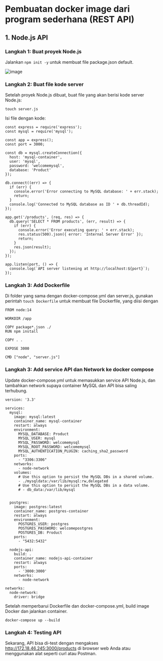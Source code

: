 # Pembuatan docker image dari program sederhana (REST API)
## 1. Node.js API
### Langkah 1: Buat proyek Node.js
Jalankan `npm init -y` untuk membuat file package.json default. 

![image](https://github.com/ivynajohansen/belajar-docker/assets/83331802/9be47c42-e870-4c66-87b6-82beb6256e02)

### Langkah 2: Buat file kode server

Setelah proyek Node.js dibuat, buat file yang akan berisi kode server Node.js:

`touch server.js`

Isi file dengan kode:

```
const express = require('express');
const mysql = require('mysql');

const app = express();
const port = 3000;

const db = mysql.createConnection({
  host: 'mysql-container',
  user: 'mysql',
  password: 'welcomemysql',
  database: 'Product'
});

db.connect((err) => {
  if (err) {
    console.error('Error connecting to MySQL database: ' + err.stack);
    return;
  }
  console.log('Connected to MySQL database as ID ' + db.threadId);
});

app.get('/products', (req, res) => {
  db.query('SELECT * FROM products', (err, result) => {
    if (err) {
      console.error('Error executing query: ' + err.stack);
      res.status(500).json({ error: 'Internal Server Error' });
      return;
    }
    res.json(result);
  });
});

app.listen(port, () => {
  console.log(`API server listening at http://localhost:${port}`);
});
```

### Langkah 3: Add Dockerfile

Di folder yang sama dengan docker-compose.yml dan server.js, gunakan perintah `touch Dockerfile` untuk membuat file Dockerfile, yang diisi dengan

```
FROM node:14

WORKDIR /app

COPY package*.json ./
RUN npm install

COPY . .

EXPOSE 3000

CMD ["node", "server.js"]
```

### Langkah 3: Add service API dan Network ke docker compose
Update docker-compose.yml untuk memasukkan service API Node.js, dan tambahkan network supaya container MySQL dan API bisa saling terhubung.

```
version: '3.3'

services:
  mysql:
    image: mysql:latest
    container_name: mysql-container
    restart: always
    environment:
      MYSQL_DATABASE: Product
      MYSQL_USER: mysql
      MYSQL_PASSWORD: welcomemysql
      MYSQL_ROOT_PASSWORD: welcomemysql
      MYSQL_AUTHENTICATION_PLUGIN: caching_sha2_password
    ports:
      - "3306:3306"
    networks:
      - node-network
    volumes:
      # Use this option to persist the MySQL DBs in a shared volume.
      - ./mysqldata:/var/lib/mysql:rw,delegated
      # Use this option to persist the MySQL DBs in a data volume.
      # - db_data:/var/lib/mysql


  postgres:
    image: postgres:latest
    container_name: postgres-container
    restart: always
    environment:
      POSTGRES_USER: postgres
      POSTGRES_PASSWORD: welcomepostgres
      POSTGRES_DB: Product
    ports:
      - "5432:5432"

  nodejs-api:
    build: .
    container_name: nodejs-api-container
    restart: always
    ports:
      - '3000:3000'
    networks:
      - node-network

networks:
  node-network:
    driver: bridge
```

Setelah memperbarui Dockerfile dan docker-compose.yml, build image Docker dan jalankan container.

```
docker-compose up --build
```

### Langkah 4: Testing API

Sekarang, API bisa di-test dengan mengakses http://172.18.46.245:3000/products di browser web Anda atau menggunakan alat seperti curl atau Postman.
